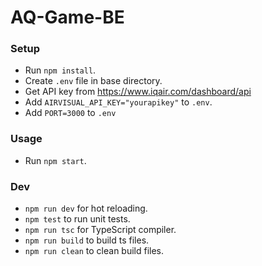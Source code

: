 # AQ-Game-BE

### Setup
- Run `npm install`.
- Create `.env` file in base directory.
- Get API key from https://www.iqair.com/dashboard/api
- Add `AIRVISUAL_API_KEY="yourapikey"` to `.env`.
- Add `PORT=3000` to `.env`

### Usage
- Run `npm start`.

### Dev
- `npm run dev` for hot reloading.
- `npm test` to run unit tests.
- `npm run tsc` for TypeScript compiler.
- `npm run build` to build ts files.
- `npm run clean` to clean build files.